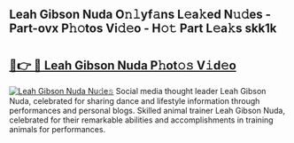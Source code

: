 ## Leah Gibson Nuda O𝚗𝚕yf𝚊ns L𝚎a𝚔ed N𝚞𝚍es - Part-ovx P𝚑𝚘tos Vi𝚍𝚎o - H𝚘𝚝 Part L𝚎a𝚔s skk1k

# <h2><a href="http://kf8v9w.oniu.top/?m=Leah+Gibson+Nuda">🔗👉 🔴 Leah Gibson Nuda P𝚑ot𝚘𝚜 V𝚒d𝚎o</a></h2>

[![Leah Gibson Nuda Nu𝚍e𝚜](https://i.imgur.com/0qMVB7G.gif)](http://kf8v9w.oniu.top/?m=Leah+Gibson+Nuda)
Social media thought leader Leah Gibson Nuda, celebrated for sharing dance and lifestyle information through performances and personal blogs. Skilled animal trainer Leah Gibson Nuda, celebrated for their remarkable abilities and accomplishments in training animals for performances.  
